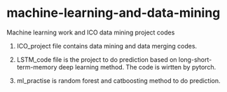 # machine-learning-and-data-mining

Machine learning work and ICO data mining project codes

1. ICO_project file contains data mining and data merging codes.

2. LSTM_code file is the project to do prediction based on long-short-term-memory deep learning method. The code is wirtten by pytorch.

3. ml_practise is random forest and catboosting method to do prediction.
